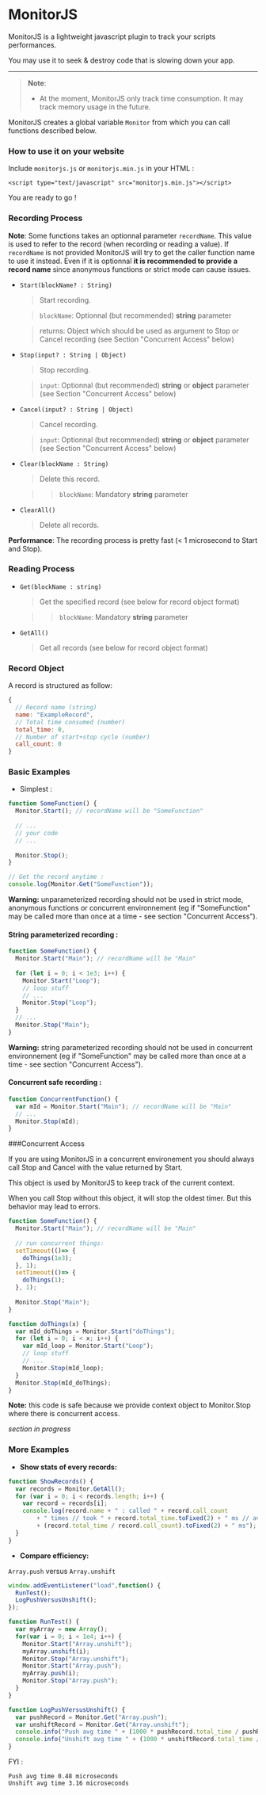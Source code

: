 # MonitorJS
MonitorJS is a lightweight javascript plugin to track your scripts performances.

You may use it to seek & destroy code that is slowing down your app.
___

>**Note**: 
> * At the moment, MonitorJS only track time consumption. It may track memory usage in the future.

MonitorJS creates a global variable `Monitor` from which you can call functions described below.

### How to use it on your website

Include `monitorjs.js` or `monitorjs.min.js` in your HTML :

    <script type="text/javascript" src="monitorjs.min.js"></script>

You are ready to go !

### Recording Process

**Note**: 
Some functions takes an optionnal parameter `recordName`. 
This value is used to refer to the record (when recording or reading a value).
If `recordName` is not provided MonitorJS will try to get the caller function name to use it instead.
Even if it is optionnal **it is recommended to provide a record name** since anonymous functions or strict mode can cause issues.


* `Start(blockName? : String)`
  > Start recording.

  > `blockName`: Optionnal (but recommended) **string** parameter
  
  > returns: Object which should be used as argument to Stop or Cancel recording (see Section "Concurrent Access" below)


* `Stop(input? : String | Object)`
  > Stop recording.

  > `input`: Optionnal (but recommended) **string** or **object** parameter (see Section "Concurrent Access" below)

  
* `Cancel(input? : String | Object)`
  > Cancel recording.

  > `input`: Optionnal (but recommended) **string** or **object** parameter (see Section "Concurrent Access" below)

* `Clear(blockName : String)`
  > Delete this record.

  > >`blockName`: Mandatory **string** parameter
  
* `ClearAll()`
  > Delete all records.

**Performance**: The recording process is pretty fast (< 1 microsecond to Start and Stop).

### Reading Process

* `Get(blockName : string)`
  > Get the specified record (see below for record object format)

  > >`blockName`: Mandatory **string** parameter
  
* `GetAll()`
  > Get all records (see below for record object format)

### Record Object

A record is structured as follow:

```js
{
  // Record name (string)
  name: "ExampleRecord",
  // Total time consumed (number)
  total_time: 0,
  // Number of start+stop cycle (number)
  call_count: 0
}
```

### Basic Examples

* Simplest :

```js
function SomeFunction() {
  Monitor.Start(); // recordName will be "SomeFunction"
  
  // ...
  // your code
  // ...
  
  Monitor.Stop();
}

// Get the record anytime :
console.log(Monitor.Get("SomeFunction"));
```
**Warning:** unparameterized recording should not be used in strict mode, anonymous functions or concurrent environnement (eg if "SomeFunction" may be called more than once at a time - see section "Concurrent Access").

#### String parameterized recording :

```js
function SomeFunction() {
  Monitor.Start("Main"); // recordName will be "Main"
  
  for (let i = 0; i < 1e3; i++) {
    Monitor.Start("Loop");
    // loop stuff
    // ...
    Monitor.Stop("Loop");
  }
  // ...
  Monitor.Stop("Main");
}
```
**Warning:** string parameterized recording should not be used in concurrent environnement (eg if "SomeFunction" may be called more than once at a time - see section "Concurrent Access").

#### Concurrent safe recording :
```js
function ConcurrentFunction() {
  var mId = Monitor.Start("Main"); // recordName will be "Main"
  // ...
  Monitor.Stop(mId);
}
```

###Concurrent Access

If you are using MonitorJS in a concurrent environement you should always call Stop and Cancel with the value returned by Start.

This object is used by MonitorJS to keep track of the current context.

When you call Stop without this object, it will stop the oldest timer. But this behavior may lead to errors.

```js
function SomeFunction() {
  Monitor.Start("Main"); // recordName will be "Main"
  
  // run concurrent things:
  setTimeout(()=> {
    doThings(1e3);
  }, 1);
  setTimeout(()=> {
    doThings(1);
  }, 1);
  
  Monitor.Stop("Main");
}

function doThings(x) {
  var mId_doThings = Monitor.Start("doThings");
  for (let i = 0; i < x; i++) {
    var mId_loop = Monitor.Start("Loop");
    // loop stuff
    // ...
    Monitor.Stop(mId_loop);
  }
  Monitor.Stop(mId_doThings);
}
```
**Note:** this code is safe because we provide context object to Monitor.Stop where there is concurrent access.

*section in progress*

### More Examples

* **Show stats of every records:**
```js
function ShowRecords() {
  var records = Monitor.GetAll();
  for (var i = 0; i < records.length; i++) {
    var record = records[i];
    console.log(record.name + " : called " + record.call_count 
        + " times // took " + record.total_time.toFixed(2) + " ms // avg time : " 
        + (record.total_time / record.call_count).toFixed(2) + " ms");
  }
}
```

* **Compare efficiency:**

`Array.push` versus `Array.unshift`

```js
window.addEventListener("load",function() {
  RunTest();
  LogPushVersusUnshift();
});

function RunTest() {
  var myArray = new Array();
  for(var i = 0; i < 1e4; i++) {
    Monitor.Start("Array.unshift");
    myArray.unshift(i);
    Monitor.Stop("Array.unshift");
    Monitor.Start("Array.push");
    myArray.push(i);
    Monitor.Stop("Array.push");
  }
}

function LogPushVersusUnshift() {
  var pushRecord = Monitor.Get("Array.push");
  var unshiftRecord = Monitor.Get("Array.unshift");
  console.info("Push avg time " + (1000 * pushRecord.total_time / pushRecord.call_count).toFixed(2) + " microsec");
  console.info("Unshift avg time " + (1000 * unshiftRecord.total_time / unshiftRecord.call_count).toFixed(2) + " microsec");
}
```

FYI :
```
Push avg time 0.48 microseconds
Unshift avg time 3.16 microseconds
```
